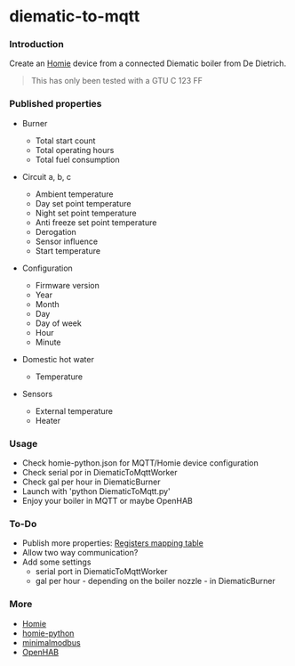 # diematic-to-mqtt

### Introduction

Create an [Homie](https://homieiot.github.io/) device from a connected Diematic boiler from De Dietrich. 

>This has only been tested with a GTU C 123 FF

### Published properties

* Burner
    * Total start count
    * Total operating hours
    * Total fuel consumption

* Circuit a, b, c
    * Ambient temperature
    * Day set point temperature
    * Night set point temperature
    * Anti freeze set point temperature
    * Derogation
    * Sensor influence
    * Start temperature

* Configuration

    * Firmware version
    * Year
    * Month
    * Day
    * Day of week
    * Hour
    * Minute

* Domestic hot water

    * Temperature

* Sensors

    * External temperature
    * Heater

### Usage

* Check homie-python.json for MQTT/Homie device configuration
* Check serial por in DiematicToMqttWorker
* Check gal per hour in DiematicBurner
* Launch with 'python DiematicToMqtt.py'
* Enjoy your boiler in MQTT or maybe OpenHAB

### To-Do

* Publish more properties: [Registers mapping table](datasheets/modbus-registers-dedietrich.xlsx)
* Allow two way communication?
* Add some settings
    * serial port in DiematicToMqttWorker
    * gal per hour - depending on the boiler nozzle - in DiematicBurner

### More

* [Homie](https://homieiot.github.io/)
* [homie-python](https://github.com/bodiroga/homie-python)
* [minimalmodbus](https://github.com/pyhys/minimalmodbus)
* [OpenHAB](https://www.openhab.org/)